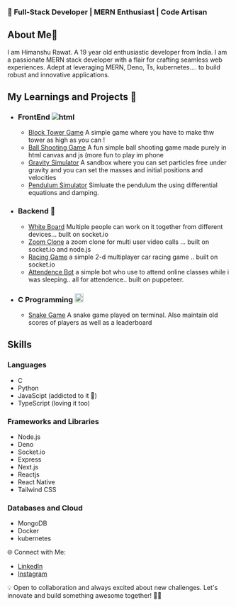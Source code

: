 ### 🚀 Full-Stack Developer | MERN Enthusiast | Code Artisan

## About Me👋
I am Himanshu Rawat. A 19 year old enthusiastic developer from India. I am a passionate MERN stack developer with a flair for crafting seamless web experiences. Adept at leveraging MERN, Deno, Ts, kubernetes.... to build robust and innovative applications.
## My Learnings and Projects 🧩
- ### FrontEnd <img widht="20px" src="https://www.notion.so/icons/code_pink.svg?mode=light/" alt="html">
  - <a href="https://www.youtube.com/">Block Tower Game</a> A simple game where you have to make thw tower as high as you can !
  - <a href="https://www.youtube.com/">Ball Shooting Game</a> A fun simple ball shooting game made purely in html canvas and js (more fun to play im phone
  - <a href="https://www.youtube.com/">Gravity Simulator</a> A sandbox where you can set particles free under gravity and you can set the masses and initial positions and velocities
  - <a href="https://www.youtube.com/">Pendulum Simulator</a> Simluate the pendulum the using differential equations and damping.
- ### Backend 🚀
  - <a href="https://white-board-8o63.onrender.com/">White Board</a> Multiple people can work on it together from different devices... built on socket.io
  - <a href="https://my-zoom-clone.onrender.com">Zoom Clone</a> a zoom clone for multi user video calls ... built on socket.io and node.js
  - <a href="https://racing-game-54hg.onrender.com/">Racing Game</a> a simple 2-d multiplayer car racing game .. built on socket.io
  - <a href="https://www.youtube.com/">Attendence Bot</a> a simple bot who use to attend online classes while i was sleeping.. all for attendence.. built on puppeteer.
- ### C Programming <img width="20px" src="https://www.notion.so/icons/gears_blue.svg?mode=light/" alt="gear" >
  - <a href="https://white-board-8o63.onrender.com/">Snake Game</a> A snake game played on terminal. Also maintain old scores of players as well as a leaderboard

## Skills
### Languages
   - C
   - Python
   - JavaScipt (addicted to it 💙)
   - TypeScript (loving it too)
### Frameworks and Libraries
   - Node.js
   - Deno
   - Socket.io
   - Express
   - Next.js
   - Reactjs
   - React Native
   - Tailwind CSS

### Databases and Cloud
   - MongoDB
   - Docker
   - kubernetes

🌐 Connect with Me:
   - <a href="www.linkedin.com/in/himanshurw/">LinkedIn</a>
   - <a href="https://www.instagram.com/himanshu.rw/">Instagram</a>

💡 Open to collaboration and always excited about new challenges. Let's innovate and build something awesome together! 🌈✨
